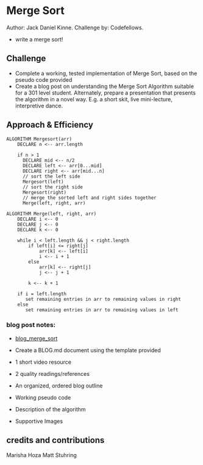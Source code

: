 # Merge Sort
Author: Jack Daniel Kinne.
Challenge by: Codefellows.
<!-- Short summary or background information -->
- write a merge sort!

## Challenge
<!-- Description of the challenge -->
- Complete a working, tested implementation of Merge Sort, based on the pseudo code 
provided
- Create a blog post on understanding the Merge Sort Algorithm suitable for a 301 level student. 
Alternately, prepare a presentation that presents the algorithm in a novel way. E.g. a short skit, 
live mini-lecture, interpretive dance.

## Approach & Efficiency
<!-- What approach did you take? Why? What is the Big O space/time for this approach? -->
```
ALGORITHM Mergesort(arr)
    DECLARE n <-- arr.length
           
    if n > 1
      DECLARE mid <-- n/2
      DECLARE left <-- arr[0...mid]
      DECLARE right <-- arr[mid...n]
      // sort the left side
      Mergesort(left)
      // sort the right side
      Mergesort(right)
      // merge the sorted left and right sides together
      Merge(left, right, arr)

ALGORITHM Merge(left, right, arr)
    DECLARE i <-- 0
    DECLARE j <-- 0
    DECLARE k <-- 0

    while i < left.length && j < right.length
        if left[i] <= right[j]
            arr[k] <-- left[i]
            i <-- i + 1
        else
            arr[k] <-- right[j]
            j <-- j + 1
            
        k <-- k + 1

    if i = left.length
       set remaining entries in arr to remaining values in right
    else
       set remaining entries in arr to remaining values in left
```

### blog post notes:
- [blog_merge_sort](/blogs/blog_merge_sort.md)
- Create a BLOG.md document using the template provided
- 1 short video resource
- 2 quality readings/references
- An organized, ordered blog outline

- Working pseudo code
- Description of the algorithm
- Supportive Images

## credits and contributions
Marisha Hoza
Matt Stuhring